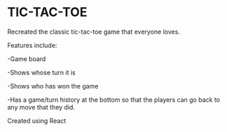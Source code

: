 # TIC-TAC-TOE

Recreated the classic tic-tac-toe game that everyone loves. 

Features include:

-Game board

-Shows whose turn it is

-Shows who has won the game

-Has a game/turn history at the bottom so that the players can go back to any move that they did.


Created using React
